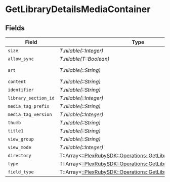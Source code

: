 # GetLibraryDetailsMediaContainer


## Fields

| Field                                                                                                                    | Type                                                                                                                     | Required                                                                                                                 | Description                                                                                                              | Example                                                                                                                  |
| ------------------------------------------------------------------------------------------------------------------------ | ------------------------------------------------------------------------------------------------------------------------ | ------------------------------------------------------------------------------------------------------------------------ | ------------------------------------------------------------------------------------------------------------------------ | ------------------------------------------------------------------------------------------------------------------------ |
| `size`                                                                                                                   | *T.nilable(::Integer)*                                                                                                   | :heavy_minus_sign:                                                                                                       | N/A                                                                                                                      | 29                                                                                                                       |
| `allow_sync`                                                                                                             | *T.nilable(T::Boolean)*                                                                                                  | :heavy_minus_sign:                                                                                                       | N/A                                                                                                                      | false                                                                                                                    |
| `art`                                                                                                                    | *T.nilable(::String)*                                                                                                    | :heavy_minus_sign:                                                                                                       | N/A                                                                                                                      | /:/resources/movie-fanart.jpg                                                                                            |
| `content`                                                                                                                | *T.nilable(::String)*                                                                                                    | :heavy_minus_sign:                                                                                                       | N/A                                                                                                                      | secondary                                                                                                                |
| `identifier`                                                                                                             | *T.nilable(::String)*                                                                                                    | :heavy_minus_sign:                                                                                                       | N/A                                                                                                                      | com.plexapp.plugins.library                                                                                              |
| `library_section_id`                                                                                                     | *T.nilable(::Integer)*                                                                                                   | :heavy_minus_sign:                                                                                                       | N/A                                                                                                                      | 1                                                                                                                        |
| `media_tag_prefix`                                                                                                       | *T.nilable(::String)*                                                                                                    | :heavy_minus_sign:                                                                                                       | N/A                                                                                                                      | /system/bundle/media/flags/                                                                                              |
| `media_tag_version`                                                                                                      | *T.nilable(::Integer)*                                                                                                   | :heavy_minus_sign:                                                                                                       | N/A                                                                                                                      | 1701731894                                                                                                               |
| `thumb`                                                                                                                  | *T.nilable(::String)*                                                                                                    | :heavy_minus_sign:                                                                                                       | N/A                                                                                                                      | /:/resources/movie.png                                                                                                   |
| `title1`                                                                                                                 | *T.nilable(::String)*                                                                                                    | :heavy_minus_sign:                                                                                                       | N/A                                                                                                                      | Movies                                                                                                                   |
| `view_group`                                                                                                             | *T.nilable(::String)*                                                                                                    | :heavy_minus_sign:                                                                                                       | N/A                                                                                                                      | secondary                                                                                                                |
| `view_mode`                                                                                                              | *T.nilable(::Integer)*                                                                                                   | :heavy_minus_sign:                                                                                                       | N/A                                                                                                                      | 65592                                                                                                                    |
| `directory`                                                                                                              | T::Array<[::PlexRubySDK::Operations::GetLibraryDetailsDirectory](../../models/operations/getlibrarydetailsdirectory.md)> | :heavy_minus_sign:                                                                                                       | N/A                                                                                                                      |                                                                                                                          |
| `type`                                                                                                                   | T::Array<[::PlexRubySDK::Operations::GetLibraryDetailsType](../../models/operations/getlibrarydetailstype.md)>           | :heavy_minus_sign:                                                                                                       | N/A                                                                                                                      |                                                                                                                          |
| `field_type`                                                                                                             | T::Array<[::PlexRubySDK::Operations::GetLibraryDetailsFieldType](../../models/operations/getlibrarydetailsfieldtype.md)> | :heavy_minus_sign:                                                                                                       | N/A                                                                                                                      |                                                                                                                          |